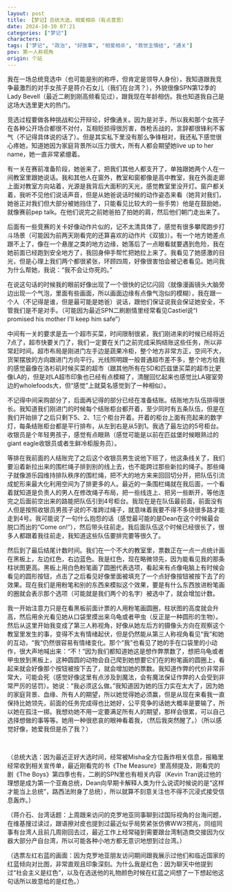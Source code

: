 ```yaml
---
layout: post
title: 【梦记】总统大选，相爱相杀（有点意思）
date: 2024-10-30 07:21
categories: ["梦记"]
characters: 
tags: ["梦记", "政治", "好故事", "相爱相杀", "救世主情结", "通关"]
pov: 第一人称视角
origin: 个站
---
```


我在一场总统竞选中（也可能是别的称呼，但肯定是领导人身份），我知道跟我竞争最激烈的对手女孩子是蒋介石女儿（我们在台湾？），外貌很像SPN第12季的Lady Bevell（最近二刷到刚高频看见过），跟我现在年龄相仿。我也知道我自己是这场大选里更大的热门。

竞选过程要做各种挑战和公开辩论，好像通关。因为是对手，所以我和那个女孩子在各种公开场合都很不对付，互相贬损得很厉害，唇枪舌战的，言辞都很锋利不客气（不记得具体说的话了）。但是其实私下里没有那么争锋相对，我还私下感觉很心疼她，知道她因为家庭背景所以压力很大，所有人都会期望她live up to her name，她一直非常紧绷着。

有一关在赛前准备阶段，她爸来了，把我们其他人都支开了，单独跟她两个人在一间教室里跟她说话。我和其他人在窗外，教室和窗都像是高中教室，我在外面走廊上面对教室方向站着，光源是我背后大面积的天光，感觉教室里没开灯。窗户都关着，我听不见他们说话声音，但是从她爸说话时候的动作姿态来看（她背对我们，她爸正对我们但大部分被她挡住了，只能看见比较大的一些手势）他是在鼓励她，就像赛前pep talk。在他们说完之前她爸拍了拍她的肩，然后他们朝门走出来了。

后面有一些竞赛的关卡好像动作片似的，记不太清具体了，感觉有很多攀爬跑步打斗场景（可能因为前两天刚看完的还算喜欢的动作片《双狼》）。有一个地方她差点跟不上了，像在一个悬崖之类的地方边缘，她落后了一点眼看就要遇到危险，我在她前面已经跑到安全地方了，我回身伸手帮忙把她拉上来了。我看见了她感激的目光，但是心理上我们两个都很紧张，环顾四周，好像很害怕会被记者看见。她问我为什么帮她，我说：“我不会让你死的。”

在说这句话的时候我的眼前好像出现了一个很快的记忆闪回（就像漫画镜头大脑旁边出现一个气泡，里面有些画面，所以画面边缘有点像气泡似的模糊），我在跟一个人（不记得是谁，但是最可能是她爸）说话，跟他们保证说我会保证她安全，不管我们是不是对手。（可能因为最近SPN二刷剧情里经常看见Castiel说“I promised his mother I'll keep him safe”）

中间有一关的要求是去一个超市买菜，时间限制很紧，我们刚进来的时候已经将近7点了，超市快要关门了，我们一定要在关门之前完成采购结账这些任务，所以非常赶时间。超市布局是刚进门左手边是蔬果冷柜，整个地方非常方正，空间不大，货架摆放的方向跟进门方向平行。光线照明跟一般普通超市差不多，整个地方给我的感觉最像在洛杉矶时候买菜的超市（跟其他所有在SD和匹兹堡买菜的超市比更像LA的，但是对LA超市印象也已经有点模糊了，清醒回忆起来也感觉比LA寝室旁边的wholefoods大，但“感觉”上就莫名感觉到了一种相似）。

不记得中间采购部分了，后面再记得的部分已经在准备结账。结账地方队伍排得很长。我知道我们刚进门的时候每个结账柜台都开着，至少同时有五条队伍，但是在我们开始排了之后只剩下5、2、1三个柜台开着。开着的柜台上面有亮起来的数字灯，每条结账柜台都是平行排布，从左到右是从5到1。我选了最左边的5号柜台。收银员是个年轻男孩子，感觉有点眼熟（感觉可能是以前在匹兹堡时候眼熟过的giant eagle收银员或者生鲜冷柜服务员）。

等排在我前面的人结账完了之后这个收银员男生说他下班了，他这条线关了，我们要沿着新拉出来的围栏绳子排到别的线上去，也不能跨过那些新拉的绳子。那些绳子就像游乐园维持排队秩序的围栏绳，把不大的地方来来回回切分开，把队伍引流成蛇形来最大化利用空间为了排更多的人。最近的一条围栏绳就在我后面，一个看着就知道是负责人的男人在修改绳子布局，把一些线连上、把另一些断开，等他连完之后面前空出来的路能把队伍引到4号柜台。我现在是在队伍最前面，前面没有人但是按照收银员男孩子说的不准跨过绳子，就意味着我要不得不多绕很多路才能走到4号。我可能说了一句什么抱怨的话（感觉最可能的是Dean在这个时候最会脱口而出的“Come on!”），然后带头往前走。我后面队伍这个时候已经很长了，很多人都跟着我往前走，我知道这些队伍要排完要等很久了。

然后到了最后结尾计数时间。我们在一个不大的教室里，票数正在一点一点统计画在黑板上，左边红色，右边蓝色。我是红色，现在略微领先，因为能看见我的那条柱状图更高。黑板上用白色粉笔画了圆圈代表选项，看起来有点像电脑上有时候会看见的圆形按钮，点击了之后看见好像里面被填充了一个点好像按钮被按下去了的效果。现在我们是用粉笔和别的东西来模拟这个效果，要是有什么东西放进粉笔画的圈就会表示那个选项（可能就是我们两个的名字）被选中了，就会增加计数。

我一开始注意力只是在看黑板前面计票的人用粉笔画圆圈，柱状图的高度就会升高，然后用余光看见她从口袋里摸出来乌龟或者甲虫（反正是一种圆形的生物）。然后从这里开始我变成了第三人称视角，好像从她左后方的摄像头方向在观察这个教室里发生的事，变得不太有情绪起伏，但是仍然能从第三人称视角看见“我”和她的互动，“我”仍然很容易有情绪变化。那个“我”也看见了她的手在口袋里的小动作，很大声地喊出来：“不！”因为我们都知道她这是想作弊票数了，想把乌龟或者甲虫放到黑板上，这种圆圆的动物会自己爬到她想要它们在的粉笔画的圆圈上，看起来就会好像那个按钮被按下去了，就会增加她的票数。我知道作弊的代价非常非常大，可能会死（感觉好像这里有点涉及到魔法，会有魔法保证作弊的人会受到非常严厉的惩罚）。她说：“我必须这么做。”我知道因为她的压力实在太大了，因为她的家庭背景、血缘、所有人的期望，所以她觉得她必须赢，但是从现在来看我一直保持比她领先，前面的任务完成得也比她好，公平竞争的话她大概率是要输了，所以她在孤注一掷。我想劝她不用一定要满足所有人的期望，那样会很累，可以自己选择想做的事等等。她用一种很悲哀的眼神看着我，（然后我突然醒了。）（所以感觉好像，她爱我但是杀了我？）

<br>

（总统大选：因为最近正好大选时间，经常被Misha全方位轰炸相关信息，报箱里经常收到相关宣传单，最近刚看完的书《The Measure》里高频提及，刚看完的剧《The Boys》第四季也有，二刷的SPN里也有相关内容（Kevin Tran说过他的理想是成为第一个亚裔总统，Dean向早期卡解释人类为什么说谎时候说的是“这样才能当上总统”，路西法附身了总统），所以就算不刻意关注也不得不沉浸式接受信息轰炸。）

（蒋介石、台湾话题：上周跟来访问的克罗地亚同事聊到过国际视角的台海问题，在维基搜过读过，跟语擦对皮也提到过最近似乎局势紧张仿佛WW3预兆，同组同事有台湾人且前几周刚回去过，最近工作上经常碰到需要跟台湾制造商交接因为仪器大部分产自台湾，所以可能各种小地方都无意识地想到过台湾。）

（选票左红右蓝的画面：因为克罗地亚朋友访问期间跟我展示过他们和临近国家的红蓝倾向对比图，非常直观且印象深刻。为什么我是红色：因为聊天中他提到过“社会主义是红色”，以及在选送他的礼物颜色时候在红蓝之间想了一下想起他这句话所以故意给的是红色。）
